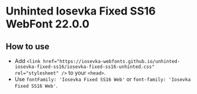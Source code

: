 # Unhinted Iosevka Fixed SS16 WebFont 22.0.0

## How to use

- Add `<link href="https://iosevka-webfonts.github.io/unhinted-iosevka-fixed-ss16/iosevka-fixed-ss16-unhinted.css" rel="stylesheet" />` to your `<head>`.
- Use `fontFamily: 'Iosevka Fixed SS16 Web'` or `font-family: 'Iosevka Fixed SS16 Web'`.
